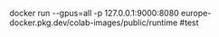 docker run --gpus=all -p 127.0.0.1:9000:8080 europe-docker.pkg.dev/colab-images/public/runtime
#test